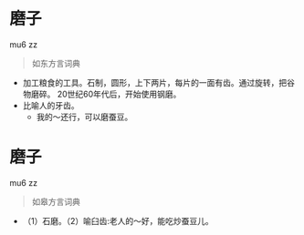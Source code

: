 # 磨子
mu6 zz
> 如东方言词典
- 加工粮食的工具。石制，圆形，上下两片，每片的一面有齿。通过旋转，把谷物磨碎。 20世纪60年代后，开始使用钢磨。
- 比喻人的牙齿。
  - 我的～还行，可以磨蚕豆。

# 磨子
mu6 zz
> 如皋方言词典
- （1）石磨。（2）喻臼齿:老人的～好，能吃炒蚕豆儿。
